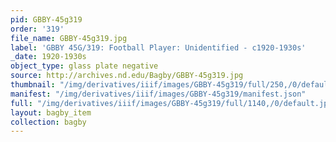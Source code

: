 ```yaml
---
pid: GBBY-45g319
order: '319'
file_name: GBBY-45g319.jpg
label: 'GBBY 45G/319: Football Player: Unidentified - c1920-1930s'
_date: 1920-1930s
object_type: glass plate negative
source: http://archives.nd.edu/Bagby/GBBY-45g319.jpg
thumbnail: "/img/derivatives/iiif/images/GBBY-45g319/full/250,/0/default.jpg"
manifest: "/img/derivatives/iiif/images/GBBY-45g319/manifest.json"
full: "/img/derivatives/iiif/images/GBBY-45g319/full/1140,/0/default.jpg"
layout: bagby_item
collection: bagby
---
```

